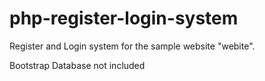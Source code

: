# php-register-login-system

Register and Login system for the sample website "webite". 

Bootstrap
Database not included
